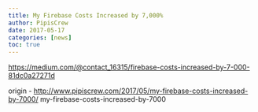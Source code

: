 ```yaml
---
title: My Firebase Costs Increased by 7,000%
author: PipisCrew
date: 2017-05-17
categories: [news]
toc: true
---
```


https://medium.com/@contact_16315/firebase-costs-increased-by-7-000-81dc0a27271d

origin - http://www.pipiscrew.com/2017/05/my-firebase-costs-increased-by-7000/ my-firebase-costs-increased-by-7000